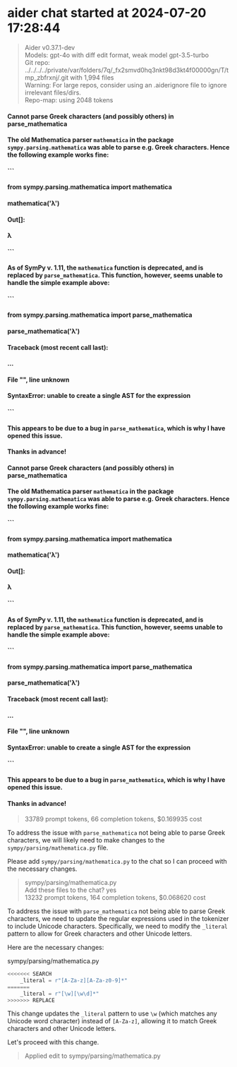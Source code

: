 
# aider chat started at 2024-07-20 17:28:44

> Aider v0.37.1-dev  
> Models: gpt-4o with diff edit format, weak model gpt-3.5-turbo  
> Git repo: ../../../../private/var/folders/7q/_fx2smvd0hq3nkt98d3kt4f00000gn/T/tmp_zbfrxnj/.git with 1,994 files  
> Warning: For large repos, consider using an .aiderignore file to ignore irrelevant files/dirs.  
> Repo-map: using 2048 tokens  

#### Cannot parse Greek characters (and possibly others) in parse_mathematica  
#### The old Mathematica parser `mathematica` in the package `sympy.parsing.mathematica` was able to parse e.g. Greek characters. Hence the following example works fine:  
#### ```  
#### from sympy.parsing.mathematica import mathematica  
#### mathematica('λ')  
#### Out[]:   
#### λ  
#### ```  
####   
#### As of SymPy v. 1.11, the `mathematica` function is deprecated, and is replaced by `parse_mathematica`. This function, however, seems unable to handle the simple example above:  
#### ```  
#### from sympy.parsing.mathematica import parse_mathematica  
#### parse_mathematica('λ')  
#### Traceback (most recent call last):  
#### ...  
#### File "<string>", line unknown  
#### SyntaxError: unable to create a single AST for the expression  
#### ```  
####   
#### This appears to be due to a bug in `parse_mathematica`, which is why I have opened this issue.  
####   
#### Thanks in advance!  
#### Cannot parse Greek characters (and possibly others) in parse_mathematica  
#### The old Mathematica parser `mathematica` in the package `sympy.parsing.mathematica` was able to parse e.g. Greek characters. Hence the following example works fine:  
#### ```  
#### from sympy.parsing.mathematica import mathematica  
#### mathematica('λ')  
#### Out[]:   
#### λ  
#### ```  
####   
#### As of SymPy v. 1.11, the `mathematica` function is deprecated, and is replaced by `parse_mathematica`. This function, however, seems unable to handle the simple example above:  
#### ```  
#### from sympy.parsing.mathematica import parse_mathematica  
#### parse_mathematica('λ')  
#### Traceback (most recent call last):  
#### ...  
#### File "<string>", line unknown  
#### SyntaxError: unable to create a single AST for the expression  
#### ```  
####   
#### This appears to be due to a bug in `parse_mathematica`, which is why I have opened this issue.  
####   
#### Thanks in advance!  
> 33789 prompt tokens, 66 completion tokens, $0.169935 cost  

To address the issue with `parse_mathematica` not being able to parse Greek characters, we will likely need to make changes to the `sympy/parsing/mathematica.py` file.

Please add `sympy/parsing/mathematica.py` to the chat so I can proceed with the necessary changes.

> sympy/parsing/mathematica.py  
> Add these files to the chat? yes  
> 13232 prompt tokens, 164 completion tokens, $0.068620 cost  

To address the issue with `parse_mathematica` not being able to parse Greek characters, we need to update the regular expressions used in the tokenizer to include Unicode characters. Specifically, we need to modify the `_literal` pattern to allow for Greek characters and other Unicode letters.

Here are the necessary changes:

sympy/parsing/mathematica.py
```python
<<<<<<< SEARCH
    _literal = r"[A-Za-z][A-Za-z0-9]*"
=======
    _literal = r"[\w][\w\d]*"
>>>>>>> REPLACE
```

This change updates the `_literal` pattern to use `\w` (which matches any Unicode word character) instead of `[A-Za-z]`, allowing it to match Greek characters and other Unicode letters.

Let's proceed with this change.

> Applied edit to sympy/parsing/mathematica.py  
